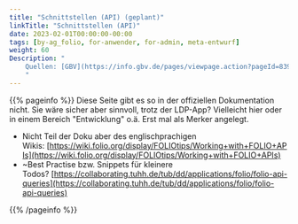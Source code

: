 ```yaml
---
title: "Schnittstellen (API) (geplant)"
linkTitle: "Schnittstellen (API)"
date: 2023-02-01T00:00:00-00:00
tags: [by-ag_folio, for-anwender, for-admin, meta-entwurf]
weight: 60
Description: "
    Quellen: [GBV](https://info.gbv.de/pages/viewpage.action?pageId=839909519)
    "
---
```


{{% pageinfo %}}
Diese Seite gibt es so in der offiziellen Dokumentation nicht. Sie wäre sicher aber sinnvoll, trotz der LDP-App? Vielleicht hier oder in einem Bereich "Entwicklung" o.ä. Erst mal als Merker angelegt.

-   Nicht Teil der Doku aber des englischprachigen Wikis: [https://wiki.folio.org/display/FOLIOtips/Working+with+FOLIO+APIs](https://wiki.folio.org/display/FOLIOtips/Working+with+FOLIO+APIs)
-   ~Best Practise bzw. Snippets für kleinere Todos? [https://collaborating.tuhh.de/tub/dd/applications/folio/folio-api-queries](https://collaborating.tuhh.de/tub/dd/applications/folio/folio-api-queries)

{{% /pageinfo %}}